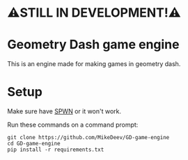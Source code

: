 # ⚠️STILL IN DEVELOPMENT!⚠️

# Geometry Dash game engine

This is an engine made for making games in geometry dash.

# Setup
Make sure have [SPWN](https://github.com/Spu7Nix/SPWN-language/releases/tag/v0.8-beta) or it won't work.

Run these commands on a command prompt:
```
git clone https://github.com/MikeDeev/GD-game-engine
cd GD-game-engine
pip install -r requirements.txt
```

